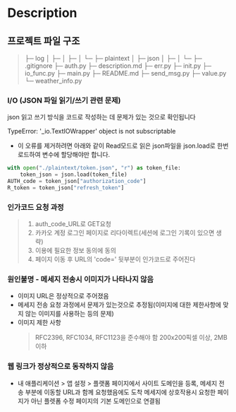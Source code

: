 # Description

## 프로젝트 파일 구조

> ├─ log
> │ ├─
> │ ├─
> │ └─
> ├─ plaintext
> │ ├─ json
> │ ├─
> │ └─
> ├─ .gitignore
> ├─ auth.py
> ├─ description.md
> ├─ err.py
> ├─ init.py
> ├─ io_func.py
> ├─ main.py
> ├─ README.md
> ├─ send_msg.py
> ├─ value.py
> └─ weather_info.py

### I/O (JSON 파일 읽기/쓰기 관련 문제)

json 읽고 쓰기 방식을 코드로 작성하는 데 문제가 있는 것으로 확인됩니다

TypeError: '\_io.TextIOWrapper' object is not subscriptable

- 이 오류를 제거하려면 아래와 같이 Read모드로 읽은 json파일을 json.load로 한번 로드하여 변수에 할당해야만 합니다.

```python
with open("./plaintext/token.json", "r") as token_file:
    token_json = json.load(token_file)
AUTH_code = token_json["authorization_code"]
R_token = token_json["refresh_token"]
```

### 인가코드 요청 과정

> 1. auth_code_URL로 GET요청
> 2. 카카오 계정 로그인 페이지로 리다이렉트(세션에 로그인 기록이 있으면 생략)
> 3. 이용에 필요한 정보 동의에 동의
> 4. 페이지 이동 후 URL의 'code=' 뒷부분이 인가코드로 주어진다

### 원인불명 - 메세지 전송시 이미지가 나타나지 않음

- 이미지 URL은 정상적으로 주어졌음
- 메세지 전송 요청 과정에서 문제가 있는것으로 추정됨(이미지에 대한 제한사항에 맞지 않는 이미지를 사용하는 등의 문제)
- 이미지 제한 사항
  > RFC2396, RFC1034, RFC1123을 준수해야 함
  > 200x200픽셀 이상, 2MB 이하

### 웹 링크가 정상적으로 동작하지 않음

- 내 애플리케이션 > 앱 설정 > 플랫폼 페이지에서 사이트 도메인을 등록, 메세지 전송 부분에 이동할 URL과 함께 요청했음에도 도착 메세지에 상호작용시 요청한 페이지가 아닌 플렛폼 수정 페이지의 기본 도메인으로 연결됨
